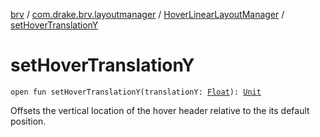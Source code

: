 [brv](../../index.md) / [com.drake.brv.layoutmanager](../index.md) / [HoverLinearLayoutManager](index.md) / [setHoverTranslationY](./set-hover-translation-y.md)

# setHoverTranslationY

`open fun setHoverTranslationY(translationY: `[`Float`](https://kotlinlang.org/api/latest/jvm/stdlib/kotlin/-float/index.html)`): `[`Unit`](https://kotlinlang.org/api/latest/jvm/stdlib/kotlin/-unit/index.html)

Offsets the vertical location of the hover header relative to the its default position.

